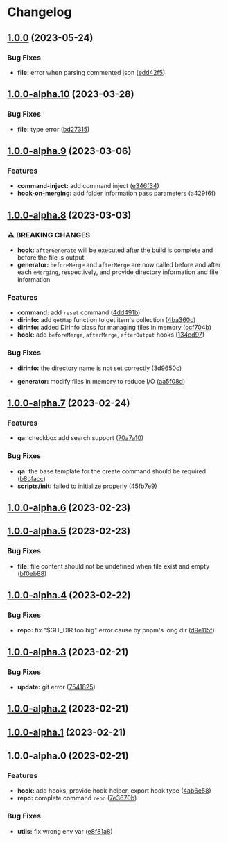 # Changelog
## [1.0.0](https://github.com/NoraH1to/setup-cli/compare/v1.0.0-alpha.10...v1.0.0) (2023-05-24)


### Bug Fixes

* **file:** error when parsing commented json ([edd42f5](https://github.com/NoraH1to/setup-cli/commit/edd42f5f80e6b1590ff37aea0757eeeb80b51b65))

## [1.0.0-alpha.10](https://github.com/NoraH1to/setup-cli/compare/v1.0.0-alpha.9...v1.0.0-alpha.10) (2023-03-28)


### Bug Fixes

* **file:** type error ([bd27315](https://github.com/NoraH1to/setup-cli/commit/bd27315adeddd2b0e42d993e793685e139cf11fc))

## [1.0.0-alpha.9](https://github.com/NoraH1to/setup-cli/compare/v1.0.0-alpha.8...v1.0.0-alpha.9) (2023-03-06)


### Features

* **command-inject:** add command inject ([e346f34](https://github.com/NoraH1to/setup-cli/commit/e346f34d8bcff4e1eaef2a119d4e9b8662482c33))
* **hook-on-merging:** add folder information pass parameters ([a429f6f](https://github.com/NoraH1to/setup-cli/commit/a429f6f11ab079bce5bea6eba8bee1790f4d20b2))

## [1.0.0-alpha.8](https://github.com/NoraH1to/setup-cli/compare/v1.0.0-alpha.7...v1.0.0-alpha.8) (2023-03-03)


### ⚠ BREAKING CHANGES

* **hook:** `afterGenerate` will be executed after the build is complete and before the file is
output
* **generator:** `beforeMerge` and `afterMerge` are now called before and after each `eMerging`,
respectively, and provide directory information and file information

### Features

* **command:** add `reset` command ([4dd491b](https://github.com/NoraH1to/setup-cli/commit/4dd491bbdae73753ede7b5b69e2ba0723bf7c2f0))
* **dirinfo:** add `getMap` function to get item's collection ([4ba360c](https://github.com/NoraH1to/setup-cli/commit/4ba360c900852ba6db0c833c9ab6bdec1e3089e6))
* **dirinfo:** added DirInfo class for managing files in memory ([ccf704b](https://github.com/NoraH1to/setup-cli/commit/ccf704b5287038be9c5a91fbad50739dd80c5606))
* **hook:** add `beforeMerge`, `afterMerge`, `afterOutput` hooks ([134ed97](https://github.com/NoraH1to/setup-cli/commit/134ed97f08c56d77d40521d9d08405a8cdf37e4d))


### Bug Fixes

* **dirinfo:** the directory name is not set correctly ([3d9650c](https://github.com/NoraH1to/setup-cli/commit/3d9650cc97ded426b626b8cf7a04da832b982198))


* **generator:** modify files in memory to reduce I/O ([aa5f08d](https://github.com/NoraH1to/setup-cli/commit/aa5f08dc18194bab178b9026652e063f5971b24a))

## [1.0.0-alpha.7](https://github.com/NoraH1to/setup-cli/compare/v1.0.0-alpha.6...v1.0.0-alpha.7) (2023-02-24)


### Features

* **qa:** checkbox add search support ([70a7a10](https://github.com/NoraH1to/setup-cli/commit/70a7a10678786d89893d31d258ecbe43a3a69706))


### Bug Fixes

* **qa:** the base template for the create command should be required ([b8bfacc](https://github.com/NoraH1to/setup-cli/commit/b8bfaccf496d3e2c18db70a92e89ba86672fae1d))
* **scripts/init:** failed to initialize properly ([45fb7e9](https://github.com/NoraH1to/setup-cli/commit/45fb7e9558a430e612c424d373be00aad6d971c3))

## [1.0.0-alpha.6](https://github.com/NoraH1to/setup-cli/compare/v1.0.0-alpha.5...v1.0.0-alpha.6) (2023-02-23)

## [1.0.0-alpha.5](https://github.com/NoraH1to/setup-cli/compare/v1.0.0-alpha.4...v1.0.0-alpha.5) (2023-02-23)


### Bug Fixes

* **file:** file content should not be undefined when file exist and empty ([bf0eb88](https://github.com/NoraH1to/setup-cli/commit/bf0eb88980e4dc1daf1f67cafd70c056667fb584))

## [1.0.0-alpha.4](https://github.com/NoraH1to/setup-cli/compare/v1.0.0-alpha.3...v1.0.0-alpha.4) (2023-02-22)


### Bug Fixes

* **repo:** fix "$GIT_DIR too big" error cause by pnpm's long dir ([d9e115f](https://github.com/NoraH1to/setup-cli/commit/d9e115f9169f2ef31ffd7b7ac3068b329060551c))

## [1.0.0-alpha.3](https://github.com/NoraH1to/setup-cli/compare/v1.0.0-alpha.2...v1.0.0-alpha.3) (2023-02-21)


### Bug Fixes

* **update:** git error ([7541825](https://github.com/NoraH1to/setup-cli/commit/7541825ee381807eae1f45321de3c0f5c59aec10))

## [1.0.0-alpha.2](https://github.com/NoraH1to/setup-cli/compare/v1.0.0-alpha.1...v1.0.0-alpha.2) (2023-02-21)

## [1.0.0-alpha.1](https://github.com/NoraH1to/setup-cli/compare/v1.0.0-alpha.0...v1.0.0-alpha.1) (2023-02-21)

## 1.0.0-alpha.0 (2023-02-21)


### Features

* **hook:** add hooks, provide hook-helper, export hook type ([4ab6e58](https://github.com/NoraH1to/setup-cli/commit/4ab6e5885c27db243703c3bb86ad2d8ab573c96a))
* **repo:** complete command `repo` ([7e3670b](https://github.com/NoraH1to/setup-cli/commit/7e3670bc80d66c2725368f918b1debafe5af4867))


### Bug Fixes

* **utils:** fix wrong env var ([e8f81a8](https://github.com/NoraH1to/setup-cli/commit/e8f81a8b736091abdc1696d7ceebc524113cc8b1))
